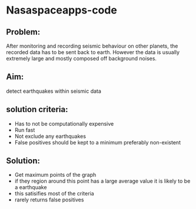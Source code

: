 # Nasaspaceapps-code
## Problem: 
After monitoring and recording seismic behaviour on other planets, the recorded data has to be sent back to earth. However the data is usually extremely large and mostly composed off background noises.

## Aim: 
detect earthquakes within seismic data

## solution criteria:
- Has to not be computationally expensive
- Run fast
- Not exclude any earthquakes
- False positives should be kept to a minimum preferably non-existent


## Solution: 
- Get maximum points of the graph
- if they region around this point has a large average value it is likely to be a earthquake
- this satisifies most of the criteria
- rarely returns false positives 
